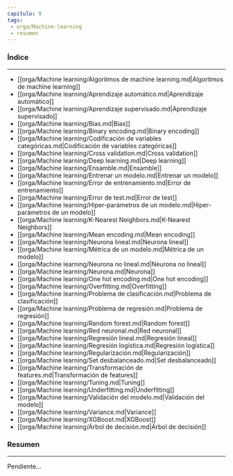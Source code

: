 ```yaml
---
capitulo: 9
tags: 
 - orga/Machine-learning
 - resumen
---
```

### Índice 
---
* [[orga/Machine learning/Algoritmos de machine learning.md|Algoritmos de machine learning]]
* [[orga/Machine learning/Aprendizaje automático.md|Aprendizaje automático]]
* [[orga/Machine learning/Aprendizaje supervisado.md|Aprendizaje supervisado]]
* [[orga/Machine learning/Bias.md|Bias]]
* [[orga/Machine learning/Binary encoding.md|Binary encoding]]
* [[orga/Machine learning/Codificación de variables categóricas.md|Codificación de variables categóricas]]
* [[orga/Machine learning/Cross validation.md|Cross validation]]
* [[orga/Machine learning/Deep learning.md|Deep learning]]
* [[orga/Machine learning/Ensamble.md|Ensamble]]
* [[orga/Machine learning/Entrenar un modelo.md|Entrenar un modelo]]
* [[orga/Machine learning/Error de entrenamiento.md|Error de entrenamiento]]
* [[orga/Machine learning/Error de test.md|Error de test]]
* [[orga/Machine learning/Hiper-parámetros de un modelo.md|Hiper-parámetros de un modelo]]
* [[orga/Machine learning/K-Nearest Neighbors.md|K-Nearest Neighbors]]
* [[orga/Machine learning/Mean encoding.md|Mean encoding]]
* [[orga/Machine learning/Neurona lineal.md|Neurona lineal]]
* [[orga/Machine learning/Métrica de un modelo.md|Métrica de un modelo]]
* [[orga/Machine learning/Neurona no lineal.md|Neurona no lineal]]
* [[orga/Machine learning/Neurona.md|Neurona]]
* [[orga/Machine learning/One hot encoding.md|One hot encoding]]
* [[orga/Machine learning/Overfitting.md|Overfitting]]
* [[orga/Machine learning/Problema de clasificación.md|Problema de clasificación]]
* [[orga/Machine learning/Problema de regresión.md|Problema de regresión]]
* [[orga/Machine learning/Random forest.md|Random forest]]
* [[orga/Machine learning/Red neuronal.md|Red neuronal]]
* [[orga/Machine learning/Regresión lineal.md|Regresión lineal]]
* [[orga/Machine learning/Regresión logística.md|Regresión logística]]
* [[orga/Machine learning/Regularización.md|Regularización]]
* [[orga/Machine learning/Set desbalanceado.md|Set desbalanceado]]
* [[orga/Machine learning/Transformación de features.md|Transformación de features]]
* [[orga/Machine learning/Tuning.md|Tuning]]
* [[orga/Machine learning/Underfitting.md|Underfitting]]
* [[orga/Machine learning/Validación del modelo.md|Validación del modelo]]
* [[orga/Machine learning/Variance.md|Variance]]
* [[orga/Machine learning/XGBoost.md|XGBoost]]
* [[orga/Machine learning/Árbol de decisión.md|Árbol de decisión]]

### Resumen
---
Pendiente...